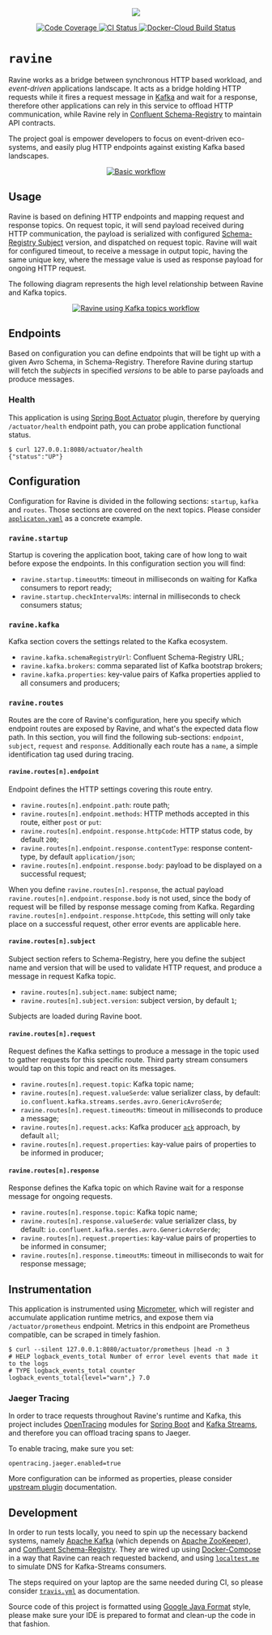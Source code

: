 <p align="center">
    <img src="https://raw.githubusercontent.com/otaviof/ravine/master/assets/logo/ravine.png"/>
</p>
<p align="center">
    <a alt="Code Coverage" href="https://codecov.io/gh/otaviof/ravine">
        <img alt="Code Coverage" src="https://codecov.io/gh/otaviof/ravine/branch/master/graph/badge.svg">
    </a>
    <a alt="CI Status" href="https://travis-ci.com/otaviof/ravine">
        <img alt="CI Status" src="https://travis-ci.com/otaviof/ravine.svg?branch=master">
    </a>
    <a alt="Docker-Cloud Build Status" href="https://hub.docker.com/r/otaviof/ravine">
        <img alt="Docker-Cloud Build Status" src="https://img.shields.io/docker/cloud/build/otaviof/ravine.svg">
    </a>
</p>

# `ravine`

Ravine works as a bridge between synchronous HTTP based workload, and *event-driven* applications
landscape. It acts as a bridge holding HTTP requests while it fires a request message in
[Kafka][kafka] and wait for a response, therefore other applications can rely in this service to
offload HTTP communication, while Ravine rely in [Confluent Schema-Registry][schemaregistry] to
maintain API contracts.

The project goal is empower developers to focus on event-driven eco-systems, and easily plug HTTP
endpoints against existing Kafka based landscapes.

<p align="center">
    <a alt="Basic Ravie workflow" href="https://draw.io/?title=ravine-diag.png&url=https%3A%2F%2Fraw.githubusercontent.com%2Fotaviof%2Fravine%2Fspam%2Fassets%2Fdiagrams%2Fravine-diag.png">
        <img alt="Basic workflow" src="https://raw.githubusercontent.com/otaviof/ravine/master/assets/diagrams/ravine-diag.png"/>
    </a>
</p>

## Usage

Ravine is based on defining HTTP endpoints and mapping request and response topics. On request
topic, it will send payload received during HTTP communication, the payload is serialized with
configured [Schema-Registry Subject][schemaregistrysubject] version, and dispatched on request
topic. Ravine will wait for configured timeout, to receive a message in output topic, having the
same unique key, where the message value is used as response payload for ongoing HTTP request.

The following diagram represents the high level relationship between Ravine and Kafka topics.

<p align="center">
    <a alt="Ravine using Kafka topics workflow" href="https://draw.io/?title=ravine-topics-diag.png&url=https%3A%2F%2Fraw.githubusercontent.com%2Fotaviof%2Fravine%2Fspam%2Fassets%2Fdiagrams%2Fravine-topics-diag.png">
        <img alt="Ravine using Kafka topics workflow" src="https://raw.githubusercontent.com/otaviof/ravine/master/assets/diagrams/ravine-topics-diag.png"/>
    </a>
</p>

## Endpoints

Based on configuration you can define endpoints that will be tight up with a given Avro Schema, in 
Schema-Registry. Therefore Ravine during startup will fetch the *subjects* in specified *versions*
to be able to parse payloads and produce messages.

### Health

This application is using [Spring Boot Actuator][bootactuator] plugin, therefore by querying 
`/actuator/health` endpoint path, you can probe application functional status.

```
$ curl 127.0.0.1:8080/actuator/health
{"status":"UP"}
```

## Configuration

Configuration for Ravine is divided in the following sections: `startup`, `kafka` and `routes`.
Those sections are covered on the next topics. Please consider
[`applicaton.yaml`](./src/test/resources/application.yaml) as a concrete example.

### `ravine.startup`

Startup is covering the application boot, taking care of how long to wait before expose the
endpoints. In this configuration section you will find:

- `ravine.startup.timeoutMs`: timeout in milliseconds on waiting for Kafka consumers to report ready;
- `ravine.startup.checkIntervalMs`: internal in milliseconds to check consumers status;

### `ravine.kafka`

Kafka section covers the settings related to the Kafka ecosystem.

- `ravine.kafka.schemaRegistryUrl`: Confluent Schema-Registry URL;
- `ravine.kafka.brokers`: comma separated list of Kafka bootstrap brokers;
- `ravine.kafka.properties`: key-value pairs of Kafka properties applied to all consumers and
producers;

### `ravine.routes`

Routes are the core of Ravine's configuration, here you specify which endpoint routes are exposed
by Ravine, and what's the expected data flow path. In this section, you will find the following
sub-sections: `endpoint`, `subject`, `request` and `response`. Additionally each route has a `name`,
a simple identification tag used during tracing.

#### `ravine.routes[n].endpoint`

Endpoint defines the HTTP settings covering this route entry. 

- `ravine.routes[n].endpoint.path`: route path;
- `ravine.routes[n].endpoint.methods`: HTTP methods accepted in this route, either `post` or `put`:
- `ravine.routes[n].endpoint.response.httpCode`: HTTP status code, by default `200`;
- `ravine.routes[n].endpoint.response.contentType`: response content-type, by default `application/json`;
- `ravine.routes[n].endpoint.response.body`: payload to be displayed on a successful request;

When you define `ravine.routes[n].response`, the actual payload `ravine.routes[n].endpoint.response.body`
is not used, since the body of request will be filled by response message coming from Kafka. Regarding
`ravine.routes[n].endpoint.response.httpCode`, this setting will only take place on a successful request,
other error events are applicable here.

#### `ravine.routes[n].subject`

Subject section refers to Schema-Registry, here you define the subject name and version that will be used
to validate HTTP request, and produce a message in request Kafka topic.

- `ravine.routes[n].subject.name`: subject name;
- `ravine.routes[n].subject.version`: subject version, by default `1`;

Subjects are loaded during Ravine boot.

#### `ravine.routes[n].request`

Request defines the Kafka settings to produce a message in the topic used to gather requests for this 
specific route. Third party stream consumers would tap on this topic and react on its messages.

- `ravine.routes[n].request.topic`: Kafka topic name;
- `ravine.routes[n].request.valueSerde`: value serializer class, by default:
`io.confluent.kafka.streams.serdes.avro.GenericAvroSerde`;
- `ravine.routes[n].request.timeoutMs`: timeout in milliseconds to produce a message;
- `ravine.routes[n].request.acks`: Kafka producer [`ack`][kafkaproducerdoc] approach, by default `all`;
- `ravine.routes[n].request.properties`: kay-value pairs of properties to be informed in producer;

#### `ravine.routes[n].response`

Response defines the Kafka topic on which Ravine wait for a response message for ongoing requests.

- `ravine.routes[n].response.topic`: Kafka topic name;
- `ravine.routes[n].response.valueSerde`: value serializer class, by default:
`io.confluent.kafka.serdes.avro.GenericAvroSerde`;
- `ravine.routes[n].request.properties`: kay-value pairs of properties to be informed in consumer;
- `ravine.routes[n].response.timeoutMs`: timeout in milliseconds to wait for response message;

## Instrumentation

This application is instrumented using [Micrometer][micrometer], which will register and accumulate 
application runtime metrics, and expose them via `/actuator/prometheus` endpoint. Metrics in this 
endpoint are Prometheus compatible, can be scraped in timely fashion.

```
$ curl --silent 127.0.0.1:8080/actuator/prometheus |head -n 3
# HELP logback_events_total Number of error level events that made it to the logs
# TYPE logback_events_total counter
logback_events_total{level="warn",} 7.0
```

### Jaeger Tracing

In order to trace requests throughout Ravine's runtime and Kafka, this project includes [OpenTracing][ot] 
modules for [Spring Boot][otspringboot] and [Kafka Streams][otkafka], and therefore you can offload 
tracing spans to Jaeger.

To enable tracing, make sure you set:

``` properties
opentracing.jaeger.enabled=true
```

More configuration can be informed as properties, please consider [upstream plugin][otspringjaeger]
documentation.

## Development

In order to run tests locally, you need to spin up the necessary backend systems, namely
[Apache Kafka][kafka] (which depends on [Apache ZooKeeper][zookeeper]), and
[Confluent Schema-Registry][schemaregistry]. They are wired up using
[Docker-Compose](./docker-compose.yaml) in a way that Ravine can reach requested backend, and using
[`localtest.me`][localtestme] to simulate DNS for Kafka-Streams consumers.

The steps required on your laptop are the same needed during CI, so please consider
[`travis.yml`](./.travis.yml) as documentation.

Source code of this project is formatted using [Google Java Format][googlejavaformat] style, please
make sure your IDE is prepared to format and clean-up the code in that fashion.



[bootactuator]: https://docs.spring.io/spring-boot/docs/current/reference/htmlsingle/#production-ready
[googlejavaformat]: https://github.com/google/google-java-format
[kafka]: https://kafka.apache.org
[kafkaproducerdoc]: https://docs.confluent.io/current/installation/configuration/producer-configs.html
[localtestme]: http://readme.localtest.me
[micrometer]: http://micrometer.io
[ot]: https://opentracing.io
[otkafka]: https://github.com/opentracing-contrib/java-kafka-client
[otspringboot]: https://github.com/opentracing-contrib/java-spring-cloud
[otspringjaeger]: https://github.com/opentracing-contrib/java-spring-jaeger#configuration-options
[schemaregistry]: https://www.confluent.io/confluent-schema-registry
[schemaregistrysubject]: https://docs.confluent.io/current/schema-registry/index.html#schemas-subjects-and-topics
[zookeeper]: https://zookeeper.apache.org
